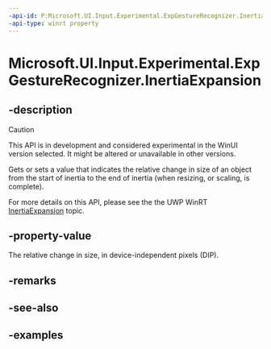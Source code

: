 ```yaml
---
-api-id: P:Microsoft.UI.Input.Experimental.ExpGestureRecognizer.InertiaExpansion
-api-type: winrt property
---
```


# Microsoft.UI.Input.Experimental.ExpGestureRecognizer.InertiaExpansion

<!--
public float InertiaExpansion { get; set; }
-->

## -description

> [!CAUTION]
> This API is in development and considered experimental in the WinUI version selected. It might be altered or unavailable in other versions.

Gets or sets a value that indicates the relative change in size of an object from the start of inertia to the end of inertia (when resizing, or scaling, is complete).

For more details on this API, please see the the UWP WinRT [InertiaExpansion](/uwp/api/windows.ui.input.gesturerecognizer.inertiaexpansion) topic.

## -property-value

The relative change in size, in device-independent pixels (DIP).

## -remarks

## -see-also

## -examples
